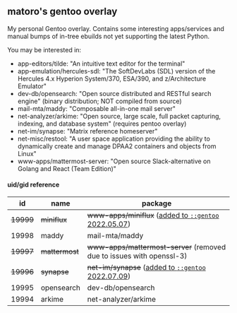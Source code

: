 ## matoro's gentoo overlay

My personal Gentoo overlay.  Contains some interesting apps/services and manual bumps of in-tree ebuilds not yet supporting the latest Python.

You may be interested in:

* app-editors/tilde: "An intuitive text editor for the terminal"
* app-emulation/hercules-sdl: "The SoftDevLabs (SDL) version of the Hercules 4.x Hyperion System/370, ESA/390, and z/Architecture Emulator"
* dev-db/opensearch: "Open source distributed and RESTful search engine" (binary distribution; NOT compiled from source)
* mail-mta/maddy: "Composable all-in-one mail server"
* net-analyzer/arkime: "Open source, large scale, full packet capturing, indexing, and database system" (requires pentoo overlay)
* net-im/synapse: "Matrix reference homeserver"
* net-misc/restool: "A user space application providing the ability to dynamically create and manage DPAA2 containers and objects from Linux"
* www-apps/mattermost-server: "Open source Slack-alternative on Golang and React (Team Edition)"


#### uid/gid reference

| id    | name       | package                    |
|-------|------------|----------------------------|
| ~~19999~~ | ~~miniflux~~   | ~~www-apps/miniflux~~ ([added to `::gentoo` 2022.05.07](https://github.com/gentoo/gentoo/pull/25048))          |
| 19998 | maddy      | mail-mta/maddy             |
| ~~19997~~ | ~~mattermost~~ | ~~www-apps/mattermost-server~~ (removed due to issues with openssl-3) |
| ~~19996~~ | ~~synapse~~    | ~~net-im/synapse~~ ([added to `::gentoo` 2022.07.09](https://github.com/gentoo/gentoo/pull/25776))             |
| 19995 | opensearch | dev-db/opensearch          |
| 19994 | arkime     | net-analyzer/arkime        |

